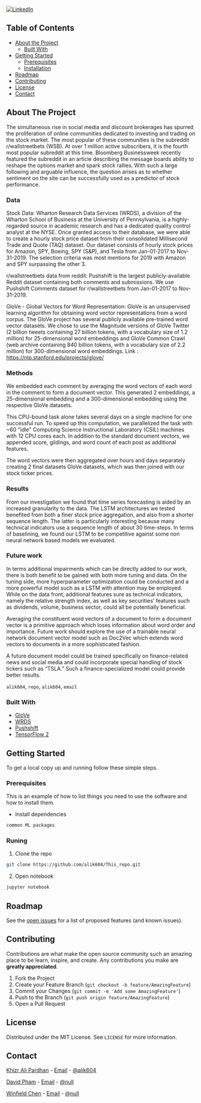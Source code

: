<!-- [![Contributors][contributors-shield]][contributors-url]
[![Forks][forks-shield]][forks-url]
[![Stargazers][stars-shield]][stars-url] -->

[![LinkedIn][linkedin-shield]](https://www.linkedin.com/in/alik604/)



<!-- TABLE OF CONTENTS -->
## Table of Contents

* [About the Project](#about-the-project)
  * [Built With](#built-with)
* [Getting Started](#getting-started)
  * [Prerequisites](#prerequisites)
  * [Installation](#installation)
* [Roadmap](#roadmap)
* [Contributing](#contributing)
* [License](#license)
* [Contact](#contact)




<!-- ABOUT THE PROJECT -->
## About The Project

The simultaneous rise in social media and discount brokerages has spurred the proliferation of online communities dedicated to investing and trading on the stock market. The most popular of these communities is the subreddit r/wallstreetbets (WSB). At over 1 million active subscribers, it is the fourth most popular subreddit at this time. Bloomberg Businessweek recently featured the subreddit in an article describing the message boards ability to reshape the options market and spark stock rallies. With such a large following and arguable influence, the question arises as to whether sentiment on the site can be successfully used as a predictor of stock performance.


### Data
Stock Data:
Wharton Research Data Services (WRDS), a division of the Wharton School of Business at the University of Pennsylvania, is a highly-regarded source in academic research and has a dedicated quality control analyst at the NYSE. Once granted access to their database, we were able to create a hourly stock price dataset from their consolidated Millisecond Trade and Quote (TAQ) dataset. Our dataset consists of hourly stock prices for Amazon, SPY,  Boeing, SPY (S&P), and Tesla from Jan-01-2017 to Nov-31-2019. The selection criteria was most mentions for 2019 with Amazon and SPY surpassing the other 3.

r/wallstreetbets data from reddit:
Pushshift is the largest publicly-available Reddit dataset containing both comments and submissions. We use Pushshift Comments dataset for r/wallstreetbets from Jan-01-2017 to Nov-31-2019.

GloVe - Global Vectors for Word Representation:
GloVe is an unsupervised learning algorithm for obtaining word vector representations from a word corpus. The GloVe project has several publicly available pre-trained word vector datasets. We chose to use the Magnitude versions of GloVe Twitter (2 billion tweets containing 27 billion tokens, with a vocabulary size of 1.2 million) for 25-dimensional word embeddings and GloVe Common Crawl (web archive containing 840 billion tokens, with a vocabulary size of 2.2 million) for 300-dimensional word embeddings.
Link : https://nlp.stanford.edu/projects/glove/

### Methods
We embedded each comment by averaging the word vectors of each word in the comment to form a document vector. This generated 2 embeddings, a 25-dimensional embedding and a 300-dimensional embedding using the respective GloVe datasets.

This CPU-bound task alone takes several days on a single machine for one successful run. To speed up this computation, we parallelized the task with ~60 "idle" Computing Science Instructional Laboratory (CSIL) machines with 12 CPU cores each. In addition to the standard document vectors, we appended score, gildings, and word count of each post as additional features.

The word vectors were then aggregated over hours and days separately creating 2 final datasets GloVe datasets, which was then joined with our stock ticker prices.  

### Results
From our investigation we found that time series forecasting is aided by an increased granularity to the data. The LSTM architectures we tested benefited from both a finer stock price aggregation, and also from a shorter sequence length. The latter is particularly interesting because many technical indicators use a sequence length of about 30 time-steps. In terms of baselining, we found our LSTM to be competitive against some non neural network based models we evaluated.  

### Future work
In terms additional impairments which can be directly added to our work, there is both benefit to be gained with both more tuning and data. On the tuning side, more hyperparameter optimization could be conducted and a more powerful model such as a LSTM with attention may be employed. While on the data front, additional features sure as technical indicators, namely the relative strength index, as well as key securities’ features such as dividends, volume, business sector, could all be potentially beneficial.

Averaging the constituent word vectors of a document to form a document vector is a primitive approach which loses information about word order and importance. Future work should explore the use of a trainable neural network document vector model such as Doc2Vec which extends word vectors to documents in a more sophisticated fashion.

A future document model could be trained specifically on finance-related news and social media and could incorporate special handling of stock tickers such as “TSLA.” Such a finance-specialized model could provide better results.


`alik604`, `repo`, `alik604`, `email`


### Built With

* [GloVe](https://nlp.stanford.edu/projects/glove/)
* [WRDS](https://wrds-www.wharton.upenn.edu/pages/about/)
* [Pushshift](https://pushshift.io/)
* [TensorFlow 2](https://www.tensorflow.org/)



<!-- GETTING STARTED -->
## Getting Started

To get a local copy up and running follow these simple steps.

### Prerequisites

This is an example of how to list things you need to use the software and how to install them.
* Install dependencies
```sh
common ML packages
```

### Runing

1. Clone the repo
```sh
git clone https://github.com/alik604/This_repo.git
```
2. Open notebook
```sh
jupyter notebook
```


<!-- ROADMAP -->
## Roadmap

See the [open issues](https://github.com/alik604/repo/issues) for a list of proposed features (and known issues).



<!-- CONTRIBUTING -->
## Contributing

Contributions are what make the open source community such an amazing place to be learn, inspire, and create. Any contributions you make are **greatly appreciated**.

1. Fork the Project
2. Create your Feature Branch (`git checkout -b feature/AmazingFeature`)
3. Commit your Changes (`git commit -m 'Add some AmazingFeature'`)
4. Push to the Branch (`git push origin feature/AmazingFeature`)
5. Open a Pull Request



<!-- LICENSE -->
## License

Distributed under the MIT License. See `LICENSE` for more information.



<!-- CONTACT -->
## Contact

[Khizr Ali Pardhan](https://github.com/alik604/Readme) - [Email](kpardhan@sfu.ca) - [@alik604](https://twitter.com/alik604)

[David Pham]() - [Email](dpa35@sfu.ca) - [@null]()

[Winfield Chen]() - [Email]() - [@null]()







<!-- MARKDOWN LINKS & IMAGES -->
<!-- https://www.markdownguide.org/basic-syntax/#reference-style-links -->
[contributors-shield]: https://img.shields.io/github/contributors/othneildrew/Best-README-Template.svg?style=flat-square
[contributors-url]: https://github.com/othneildrew/Best-README-Template/graphs/contributors
[forks-shield]: https://img.shields.io/github/forks/othneildrew/Best-README-Template.svg?style=flat-square
[forks-url]: https://github.com/othneildrew/Best-README-Template/network/members
[stars-shield]: https://img.shields.io/github/stars/othneildrew/Best-README-Template.svg?style=flat-square
[stars-url]: https://github.com/othneildrew/Best-README-Template/stargazers
[issues-shield]: https://img.shields.io/github/issues/othneildrew/Best-README-Template.svg?style=flat-square
[issues-url]: https://github.com/othneildrew/Best-README-Template/issues
[license-shield]: https://img.shields.io/github/license/othneildrew/Best-README-Template.svg?style=flat-square
[license-url]: https://github.com/othneildrew/Best-README-Template/blob/master/LICENSE.txt
[linkedin-shield]: https://img.shields.io/badge/-LinkedIn-black.svg?style=flat-square&logo=linkedin&colorB=555
